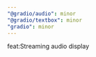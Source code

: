```yaml
---
"@gradio/audio": minor
"@gradio/textbox": minor
"gradio": minor
---
```


feat:Streaming audio display
